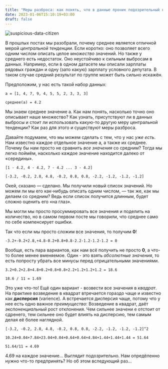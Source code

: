 ```yaml
---
title: "Меры разброса: как понять, что в данные проник подозрительный гражданин?"
date: 2023-01-06T15:10:19+03:00
draft: false
---
```


![suspicious-data-citizen](/images/posts/suspicious-citizen.png)

В прошлых постах мы разобрали, почему среднее является отличной мерой *центральной тенденции*. 
Если коротко: оно позволяет всего одним числом описать целое *множество* значений.
Но также у среднего есть недостаток. 
Оно неустойчиво к сильным выбросам в данных. 
Например, если в одном датасете мы описали зарплаты рядовых граждан и одну (зато какую) зарплату условного депутата.
В таком случае средний результат по группе может быть сильно искажён.

Предположим, у нас есть такой набор данных:


```
a = [1, 4, 7, 9, 4, 5, 5, 2, 3, 3, 3]

среднее(а) = 4.2
```

Мы знаем среднее значение а. 
Как нам понять, насколько точно оно описывает наше множество?
Как узнать, присутствуют ли в данных выбросы и стоит ли использовать какую-то другую меру центральной тенденции?
Как раз для этого и существуют меры разброса.

Давайте подумаем, что мы можем сделать с тем, что у нас *уже есть*.
Нам известно каждое отдельное значение а, а также их среднее.
Почему бы нам просто не сравнить *все значения* со средним? Тогда мы легко поймём, насколько каждое значение находится далеко от «середины».

```
[1 - 4.2, 4 - 4.2, 7 - 4.2 ... 3 - 4.2]

[-3.2, -0.2, 2.8, 4.8, -0.2, 0.8, 0.8, -2.2, -1.2, -1.2, -1.2]
```

Окей, сказано — сделано.
Мы получили новый список значений. 
Но можем ли мы его как-нибудь описать одним числом, — так же, как мы делаем со средним?
Ведь если список получится длинным, будет сложно оценить его «на глаз».

Мы могли мы просто просуммировать все значения и поделить на количество, но в самом первом посте мы говорили, что среднее само по себе компенсирует ошибки. 

Так что если мы просто сложим все значения, то получим **0**!

```
-3.2+-0.2+2.8,+4.8-0.2+0.8+0.8-2.2-1.2-1.2-1.2 = 0
```

Вообще, есть пара вариантов, как нам всё получить не просто **0**, а что-то более менее вменяемое.
Один - это взять *абсолютные значения*, то есть попросту убрать все минусы перед отрицательными значениями.

```
3.2+0.2+2.8+4.8+0.2+0.8+0.8+2.2+1.2+1.2+1.2 = 18.6

18.6 / 11 = 1.69
```
Это уже что-то!
Ещё один вариант - возвести все значения в *квадрат*.
На практике возведение в квадрат втречается гораздо чаще и известно как **дисперсия** (varience).
А встречается дисперсия чаще, потому что у нее есть одно важное *преимущество*:
Возведение в квадрат, даёт *экспоненциальный* рост отклонения. 
Чем сильнее значени е отстоит от сдренего, тем сильнее оно будет влиять на дисперсию, тем самым делая её более наглядной.

```
[-3.2, -0.2, 2.8, 4.8, -0.2, 0.8, 0.8, -2.2, -1.2, -1.2, -1.2]^2

10.24+0.04+7.84+23.04+0.04+0.64+0.64+4.84+1.44+1.44+1.44 = 51.64

51.64/11 = 4.69
```
4.69 на каждое значение...
Выглядит подозрительно.
Нам опредёленно нужно что-то предпринять?
Но об этом вследующий раз...
 
